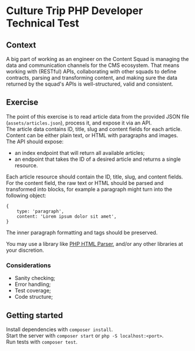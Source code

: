 # Culture Trip PHP Developer Technical Test

## Context
A big part of working as an engineer on the Content Squad is managing the data and communication channels for the CMS ecosystem. That means working with (RESTful) APIs, collaborating with other squads to define contracts, parsing and transforming content, and making sure the data returned by the squad's APIs is well-structured, valid and consistent.

## Exercise
The point of this exercise is to read article data from the provided JSON file (`assets/articles.json`), process it, and expose it via an API.  
The article data contains ID, title, slug and content fields for each article. Content can be either plain text, or HTML with paragraphs and images.  
The API should expose:
- an index endpoint that will return all available articles;
- an endpoint that takes the ID of a desired article and returns a single resource.

Each article resource should contain the ID, title, slug, and content fields.  
For the content field, the raw text or HTML should be parsed and transformed into blocks, for example a paragraph might turn into the following object:
```
{
    type: 'paragraph',
    content: 'Lorem ipsum dolor sit amet',
}
```
The inner paragraph formatting and tags should be preserved.

You may use a library like [PHP HTML Parser](https://github.com/paquettg/php-html-parser), and/or any other libraries at your discretion.

### Considerations
- Sanity checking;
- Error handling;
- Test coverage;
- Code structure;

## Getting started
Install dependencies with `composer install`.  
Start the server with `composer start` or `php -S localhost:<port>`.  
Run tests with `composer test`.
